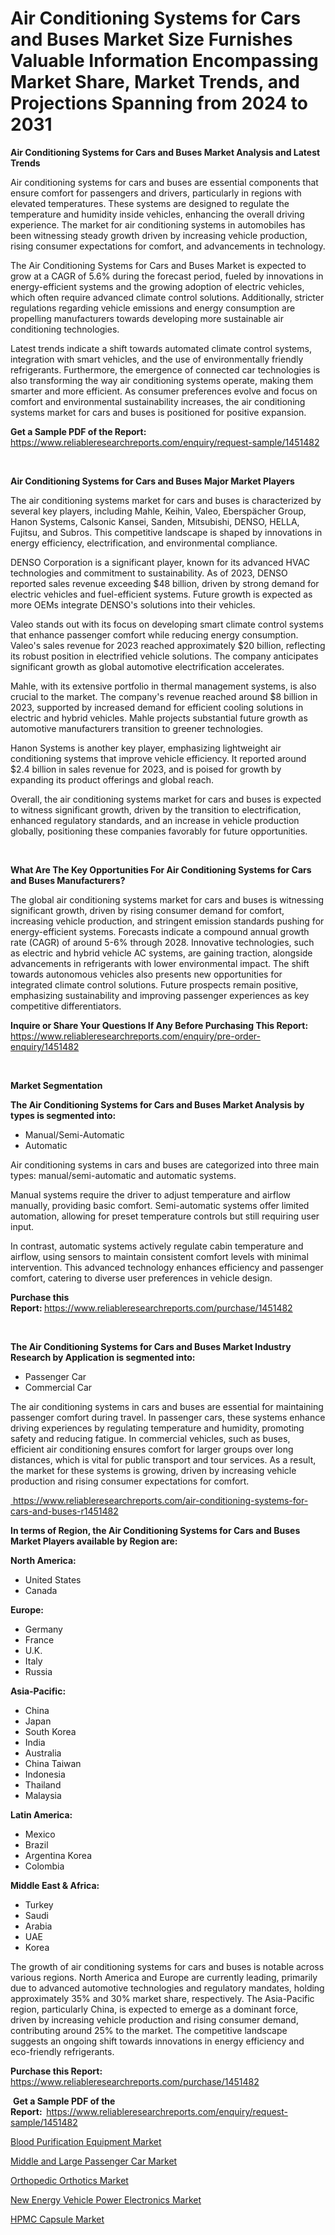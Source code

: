 <p><h1>Air Conditioning Systems for Cars and Buses Market Size Furnishes Valuable Information Encompassing Market Share, Market Trends, and Projections Spanning from 2024 to 2031</h1></p><p><strong>Air Conditioning Systems for Cars and Buses Market Analysis and Latest Trends</strong></p>
<p><p>Air conditioning systems for cars and buses are essential components that ensure comfort for passengers and drivers, particularly in regions with elevated temperatures. These systems are designed to regulate the temperature and humidity inside vehicles, enhancing the overall driving experience. The market for air conditioning systems in automobiles has been witnessing steady growth driven by increasing vehicle production, rising consumer expectations for comfort, and advancements in technology. </p><p>The Air Conditioning Systems for Cars and Buses Market is expected to grow at a CAGR of 5.6% during the forecast period, fueled by innovations in energy-efficient systems and the growing adoption of electric vehicles, which often require advanced climate control solutions. Additionally, stricter regulations regarding vehicle emissions and energy consumption are propelling manufacturers towards developing more sustainable air conditioning technologies. </p><p>Latest trends indicate a shift towards automated climate control systems, integration with smart vehicles, and the use of environmentally friendly refrigerants. Furthermore, the emergence of connected car technologies is also transforming the way air conditioning systems operate, making them smarter and more efficient. As consumer preferences evolve and focus on comfort and environmental sustainability increases, the air conditioning systems market for cars and buses is positioned for positive expansion.</p></p>
<p><strong>Get a Sample PDF of the Report:&nbsp;</strong> <a href="https://www.reliableresearchreports.com/enquiry/request-sample/1451482?utm_campaign=83&utm_medium=2&utm_source=Github&utm_content=ia&utm_term=03112024&utm_id=air-conditioning-systems-for-cars-and-buses">https://www.reliableresearchreports.com/enquiry/request-sample/1451482</a></p>
<p>&nbsp;</p>
<p><strong>Air Conditioning Systems for Cars and Buses Major Market Players</strong></p>
<p><p>The air conditioning systems market for cars and buses is characterized by several key players, including Mahle, Keihin, Valeo, Eberspächer Group, Hanon Systems, Calsonic Kansei, Sanden, Mitsubishi, DENSO, HELLA, Fujitsu, and Subros. This competitive landscape is shaped by innovations in energy efficiency, electrification, and environmental compliance.</p><p>DENSO Corporation is a significant player, known for its advanced HVAC technologies and commitment to sustainability. As of 2023, DENSO reported sales revenue exceeding $48 billion, driven by strong demand for electric vehicles and fuel-efficient systems. Future growth is expected as more OEMs integrate DENSO's solutions into their vehicles.</p><p>Valeo stands out with its focus on developing smart climate control systems that enhance passenger comfort while reducing energy consumption. Valeo's sales revenue for 2023 reached approximately $20 billion, reflecting its robust position in electrified vehicle solutions. The company anticipates significant growth as global automotive electrification accelerates.</p><p>Mahle, with its extensive portfolio in thermal management systems, is also crucial to the market. The company's revenue reached around $8 billion in 2023, supported by increased demand for efficient cooling solutions in electric and hybrid vehicles. Mahle projects substantial future growth as automotive manufacturers transition to greener technologies.</p><p>Hanon Systems is another key player, emphasizing lightweight air conditioning systems that improve vehicle efficiency. It reported around $2.4 billion in sales revenue for 2023, and is poised for growth by expanding its product offerings and global reach.</p><p>Overall, the air conditioning systems market for cars and buses is expected to witness significant growth, driven by the transition to electrification, enhanced regulatory standards, and an increase in vehicle production globally, positioning these companies favorably for future opportunities.</p></p>
<p>&nbsp;</p>
<p><strong>What Are The Key Opportunities For Air Conditioning Systems for Cars and Buses Manufacturers?</strong></p>
<p><p>The global air conditioning systems market for cars and buses is witnessing significant growth, driven by rising consumer demand for comfort, increasing vehicle production, and stringent emission standards pushing for energy-efficient systems. Forecasts indicate a compound annual growth rate (CAGR) of around 5-6% through 2028. Innovative technologies, such as electric and hybrid vehicle AC systems, are gaining traction, alongside advancements in refrigerants with lower environmental impact. The shift towards autonomous vehicles also presents new opportunities for integrated climate control solutions. Future prospects remain positive, emphasizing sustainability and improving passenger experiences as key competitive differentiators.</p></p>
<p><strong>Inquire or Share Your Questions If Any Before Purchasing This Report:</strong> <a href="https://www.reliableresearchreports.com/enquiry/pre-order-enquiry/1451482?utm_campaign=83&utm_medium=2&utm_source=Github&utm_content=ia&utm_term=03112024&utm_id=air-conditioning-systems-for-cars-and-buses">https://www.reliableresearchreports.com/enquiry/pre-order-enquiry/1451482</a></p>
<p>&nbsp;</p>
<p><strong>Market Segmentation</strong></p>
<p><strong>The Air Conditioning Systems for Cars and Buses Market Analysis by types is segmented into:</strong></p>
<p><ul><li>Manual/Semi-Automatic</li><li>Automatic</li></ul></p>
<p><p>Air conditioning systems in cars and buses are categorized into three main types: manual/semi-automatic and automatic systems. </p><p>Manual systems require the driver to adjust temperature and airflow manually, providing basic comfort. Semi-automatic systems offer limited automation, allowing for preset temperature controls but still requiring user input. </p><p>In contrast, automatic systems actively regulate cabin temperature and airflow, using sensors to maintain consistent comfort levels with minimal intervention. This advanced technology enhances efficiency and passenger comfort, catering to diverse user preferences in vehicle design.</p></p>
<p><strong>Purchase this Report:&nbsp;</strong><a href="https://www.reliableresearchreports.com/purchase/1451482?utm_campaign=83&utm_medium=2&utm_source=Github&utm_content=ia&utm_term=03112024&utm_id=air-conditioning-systems-for-cars-and-buses">https://www.reliableresearchreports.com/purchase/1451482</a></p>
<p>&nbsp;</p>
<p><strong>The Air Conditioning Systems for Cars and Buses Market Industry Research by Application is segmented into:</strong></p>
<p><ul><li>Passenger Car</li><li>Commercial Car</li></ul></p>
<p><p>The air conditioning systems in cars and buses are essential for maintaining passenger comfort during travel. In passenger cars, these systems enhance driving experiences by regulating temperature and humidity, promoting safety and reducing fatigue. In commercial vehicles, such as buses, efficient air conditioning ensures comfort for larger groups over long distances, which is vital for public transport and tour services. As a result, the market for these systems is growing, driven by increasing vehicle production and rising consumer expectations for comfort.</p></p>
<p><a href="https://www.reliableresearchreports.com/air-conditioning-systems-for-cars-and-buses-r1451482?utm_campaign=83&utm_medium=2&utm_source=Github&utm_content=ia&utm_term=03112024&utm_id=air-conditioning-systems-for-cars-and-buses">&nbsp;https://www.reliableresearchreports.com/air-conditioning-systems-for-cars-and-buses-r1451482</a></p>
<p><strong>In terms of Region, the Air Conditioning Systems for Cars and Buses Market Players available by Region are:</strong></p>
<p>
    <p> <strong> North America: </strong>
        <ul>
            <li>United States</li>
            <li>Canada</li>
        </ul>
        </p> 
    <p> <strong> Europe: </strong>
        <ul>
            <li>Germany</li>
            <li>France</li>
            <li>U.K.</li>
            <li>Italy</li>
            <li>Russia</li>
        </ul>
        </p> 
    <p> <strong> Asia-Pacific: </strong>
        <ul>
            <li>China</li>
            <li>Japan</li>
            <li>South Korea</li>
            <li>India</li>
            <li>Australia</li>
            <li>China Taiwan</li>
            <li>Indonesia</li>
            <li>Thailand</li>
            <li>Malaysia</li>
        </ul>
        </p> 
    <p> <strong> Latin America: </strong>
        <ul>
            <li>Mexico</li>
            <li>Brazil</li>
            <li>Argentina Korea</li>
            <li>Colombia</li>
        </ul>
        </p> 
    <p> <strong> Middle East & Africa: </strong>
        <ul>
            <li>Turkey</li>
            <li>Saudi</li>
            <li>Arabia</li>
            <li>UAE</li>
            <li>Korea</li>
        </ul>
    </p>
    </p>
<p><p>The growth of air conditioning systems for cars and buses is notable across various regions. North America and Europe are currently leading, primarily due to advanced automotive technologies and regulatory mandates, holding approximately 35% and 30% market share, respectively. The Asia-Pacific region, particularly China, is expected to emerge as a dominant force, driven by increasing vehicle production and rising consumer demand, contributing around 25% to the market. The competitive landscape suggests an ongoing shift towards innovations in energy efficiency and eco-friendly refrigerants.</p></p>
<p><strong>Purchase this Report: </strong><a href="https://www.reliableresearchreports.com/purchase/1451482?utm_campaign=83&utm_medium=2&utm_source=Github&utm_content=ia&utm_term=03112024&utm_id=air-conditioning-systems-for-cars-and-buses">https://www.reliableresearchreports.com/purchase/1451482</a></p>
<p>&nbsp;<strong>Get a Sample PDF of the Report:&nbsp;&nbsp;</strong><a href="https://www.reliableresearchreports.com/enquiry/request-sample/1451482?utm_campaign=83&utm_medium=2&utm_source=Github&utm_content=ia&utm_term=03112024&utm_id=air-conditioning-systems-for-cars-and-buses">https://www.reliableresearchreports.com/enquiry/request-sample/1451482</a></p>
<p><strong></strong></p>
<p><p><a href="https://issuu.com/reportprime-2/docs/blood-purification-equipment-market_298ae4c670e14d?utm_campaign=83&utm_medium=2&utm_source=Github&utm_content=ia&utm_term=03112024&utm_id=air-conditioning-systems-for-cars-and-buses">Blood Purification Equipment Market</a></p><p><a href="https://github.com/dowsegmspivadlk/Market-Research-Report-List-1/blob/main/middle-and-large-passenger-car-market.md?utm_campaign=83&utm_medium=2&utm_source=Github&utm_content=ia&utm_term=03112024&utm_id=air-conditioning-systems-for-cars-and-buses">Middle and Large Passenger Car Market</a></p><p><a href="https://issuu.com/reportprime-2/docs/orthopedic-orthotics-market-size-20_f7206561f7e653?utm_campaign=83&utm_medium=2&utm_source=Github&utm_content=ia&utm_term=03112024&utm_id=air-conditioning-systems-for-cars-and-buses">Orthopedic Orthotics Market</a></p><p><a href="https://github.com/fosters9adames/Market-Research-Report-List-1/blob/main/new-energy-vehicle-power-electronics-market.md?utm_campaign=83&utm_medium=2&utm_source=Github&utm_content=ia&utm_term=03112024&utm_id=air-conditioning-systems-for-cars-and-buses">New Energy Vehicle Power Electronics Market</a></p><p><a href="https://www.linkedin.com/pulse/hpmc-capsule-revenue-growth-report-2024-2031-collectra-bywhe?utm_campaign=83&utm_medium=2&utm_source=Github&utm_content=ia&utm_term=03112024&utm_id=air-conditioning-systems-for-cars-and-buses">HPMC Capsule Market</a></p></p>